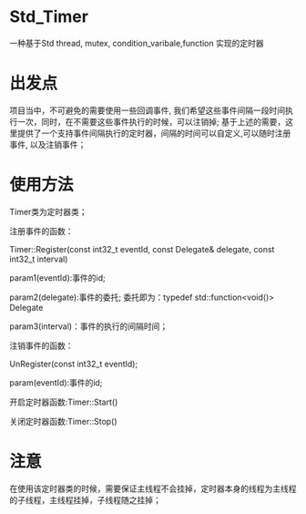 # Std_Timer
一种基于Std thread, mutex, condition_varibale,function 实现的定时器  
# 出发点
项目当中，不可避免的需要使用一些回调事件, 我们希望这些事件间隔一段时间执行一次，同时，在不需要这些事件执行的时候，可以注销掉;
基于上述的需要，这里提供了一个支持事件间隔执行的定时器，间隔的时间可以自定义,可以随时注册事件, 以及注销事件；
# 使用方法
Timer类为定时器类；

注册事件的函数：

Timer::Register(const int32_t eventId, const Delegate& delegate, const int32_t interval)

param1(eventId):事件的id;

param2(delegate):事件的委托;  委托即为：typedef std::function<void()> Delegate

param3(interval)：事件的执行的间隔时间；

注销事件的函数：

UnRegister(const int32_t eventId);

param(eventId):事件的id;

开启定时器函数:Timer::Start()

关闭定时器函数:Timer::Stop()
# 注意
在使用该定时器类的时候，需要保证主线程不会挂掉，定时器本身的线程为主线程的子线程，主线程挂掉，子线程随之挂掉；


